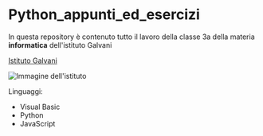 # Python_appunti_ed_esercizi

In questa repository è contenuto tutto il lavoro della classe 3a della materia **informatica** dell'istituto Galvani

[Istituto Galvani](https://www.iisgalvanimi.edu.it/)

![Immagine dell'istituto](https://www.iisgalvanimi.edu.it/sites/default/files/image_gallery/scuola.jpg)


Linguaggi:
* Visual Basic
* Python
* JavaScript
